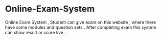 # Online-Exam-System
Online Exam System , Student can give exam on this website , where there have some modules and question sets . After completing exam
this system can show result or score live .
